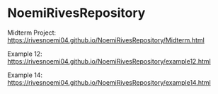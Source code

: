 # NoemiRivesRepository
Midterm Project: 
https://rivesnoemi04.github.io/NoemiRivesRepository/Midterm.html

Example 12: 
https://rivesnoemi04.github.io/NoemiRivesRepository/example12.html

Example 14: 
https://rivesnoemi04.github.io/NoemiRivesRepository/example14.html
